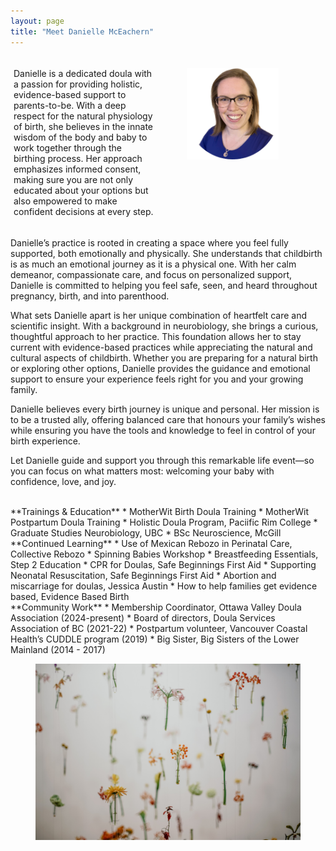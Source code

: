 ```yaml
---
layout: page
title: "Meet Danielle McEachern"
---
```

<style>

/* Create three equal columns that floats next to each other */
.column {
  float: left;
  width: 45%;
  padding: 5px;
}

/* Clear floats after the columns */
.row:after {
  content: "";
  display: table;
  clear: both;

.center {
        text-align: center;
      }

@media screen and (max-width: 600px) {
        .column {
          width: 100%;
        }
      }
  
</style>

<div class="row">
  <div class="column">

  <p>Danielle is a dedicated doula with a passion for providing holistic, evidence-based support to parents-to-be. With a deep respect for the natural physiology of birth, she believes in the innate wisdom of the body and baby to work together through the birthing process. Her approach emphasizes informed consent, making sure you are not only educated about your options but also empowered to make confident decisions at every step.</p>

  </div>

  <div class="column">
  <div class="center">
    <figure>
      <img src="assets/images/Face.png" width="225" alt="Danielle's face, she has medium-length brown hair, blue eyes and glasses, and is smiling wide.">
    </figure>
  </div>
  </div>
</div>

 <p>Danielle’s practice is rooted in creating a space where you feel fully supported, both emotionally and physically. She understands that childbirth is as much an emotional journey as it is a physical one. With her calm demeanor, compassionate care, and focus on personalized support, Danielle is committed to helping you feel safe, seen, and heard throughout pregnancy, birth, and into parenthood.</p>

<p>What sets Danielle apart is her unique combination of heartfelt care and scientific insight. With a background in neurobiology, she brings a curious, thoughtful approach to her practice. This foundation allows her to stay current with evidence-based practices while appreciating the natural and cultural aspects of childbirth. Whether you are preparing for a natural birth or exploring other options, Danielle provides the guidance and emotional support to ensure your experience feels right for you and your growing family.</p>

<p>Danielle believes every birth journey is unique and personal. Her mission is to be a trusted ally, offering balanced care that honours your family’s wishes while ensuring you have the tools and knowledge to feel in control of your birth experience.</p>

<p>Let Danielle guide and support you through this remarkable life event—so you can focus on what matters most: welcoming your baby with confidence, love, and joy.</p>

<br>
**Trainings & Education**
* MotherWit Birth Doula Training
* MotherWit Postpartum Doula Training
* Holistic Doula Program, Paciific Rim College
* Graduate Studies Neurobiology, UBC
* BSc Neuroscience, McGill

<br>
**Continued Learning**
* Use of Mexican Rebozo in Perinatal Care, Collective Rebozo
* Spinning Babies Workshop
* Breastfeeding Essentials, Step 2 Education
* CPR for Doulas, Safe Beginnings First Aid
* Supporting Neonatal Resuscitation, Safe Beginnings First Aid
* Abortion and miscarriage for doulas, Jessica Austin
* How to help families get evidence based, Evidence Based Birth

<br>
**Community Work**
* Membership Coordinator, Ottawa Valley Doula Association (2024-present)
* Board of directors, Doula Services Association of BC (2021-22)
* Postpartum volunteer, Vancouver Coastal Health’s CUDDLE program (2019)
* Big Sister, Big Sisters of the Lower Mainland (2014 - 2017)

<figure>
  <img src="assets/images/bady-abbas-uZoR8U2hyiw-unsplash.jpg" />
</figure>
